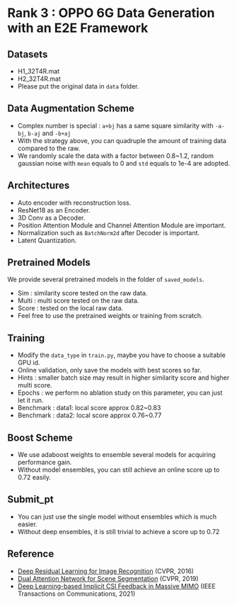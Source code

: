 # Rank 3 : OPPO 6G Data Generation with an E2E Framework

## Datasets
- H1_32T4R.mat
- H2_32T4R.mat
- Please put the original data in `data` folder.

## Data Augmentation Scheme
- Complex number is special : `a+bj` has a same square similarity with `-a-bj`, `b-aj` and `-b+aj`
- With the strategy above, you can quadruple the amount of training data compared to the raw.
- We randomly scale the data with a factor between 0.8~1.2, random gaussian noise with `mean` equals to 0 and `std` equals to 1e-4 are adopted.

## Architectures
- Auto encoder with reconstruction loss.
- ResNet18 as an Encoder.
- 3D Conv as a Decoder.
- Position Attention Module and Channel Attention Module are important.
- Normalization such as `BatchNorm2d` after Decoder is important.
- Latent Quantization.

## Pretrained Models
We provide several pretrained models in the folder of `saved_models`.
- Sim : similarity score tested on the raw data.
- Multi : multi score tested on the raw data.
- Score : tested on the local raw data.
- Feel free to use the pretrained weights or training from scratch.

## Training
- Modify the `data_type` in `train.py`, maybe you have to choose a suitable GPU id.
- Online validation, only save the models with best scores so far.
- Hints : smaller batch size may result in higher similarity score and higher multi score.
- Epochs : we perform no ablation study on this parameter, you can just let it run.
- Benchmark : data1: local score approx 0.82~0.83
- Benchmark : data2: local score approx 0.76~0.77

## Boost Scheme
- We use adaboost weights to ensemble several models for acquiring performance gain. 
- Without model ensembles, you can still achieve an online score up to 0.72 easily.

## Submit_pt
- You can just use the single model without ensembles which is much easier.
- Without deep ensembles, it is still trivial to achieve a score up to 0.72

## Reference
- [Deep Residual Learning for Image Recognition](https://openaccess.thecvf.com/content_cvpr_2016/papers/He_Deep_Residual_Learning_CVPR_2016_paper.pdf) (CVPR, 2016)
- [Dual Attention Network for Scene Segmentation](https://openaccess.thecvf.com/content_CVPR_2019/papers/Fu_Dual_Attention_Network_for_Scene_Segmentation_CVPR_2019_paper.pdf) (CVPR, 2019)
- [Deep Learning-based Implicit CSI Feedback in Massive MIMO](https://arxiv.org/pdf/2105.10100.pdf) (IEEE Transactions on Communications, 2021)

